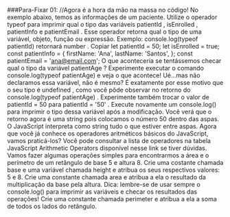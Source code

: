 ###Para-Fixar 01:
//Agora é a hora da mão na massa no código! No exemplo abaixo, temos as informações de um paciente. Utilize o operador typeof para imprimir qual o tipo das variáveis patientId , isEnrolled , patientInfo e patientEmail . Esse operador retorna qual o tipo de uma variável, objeto, função ou expressão. Exemplo: console.log(typeof patientId) retornará number .
Copiar
let patientId = 50;
let isEnrolled = true;
const patientInfo = {
  firstName: 'Ana',
  lastName: 'Santos',
};
const patientEmail = 'ana@email.com';
O que aconteceria se tentássemos checar qual o tipo da variável patientAge ? Experimente executar o comando console.log(typeof patientAge) e veja o que acontece! Ué...mas não declaramos essa variável, não é mesmo? É exatamente por esse motivo que o seu tipo é undefined , como você pôde observar no retorno do console.log(typeof patientAge) . Experimente também trocar o valor de patientId = 50 para patientId = '50' . Execute novamente um console.log() para imprimir o tipo dessa variável após a modificação. Você verá que o retorno agora é uma string pois colocamos o número 50 dentro das aspas. O JavaScript interpreta como string tudo o que estiver entre aspas.
Agora que você já conhece os operadores aritméticos básicos do JavaScript, vamos praticá-los? Você pode consultar a lista de operadores na tabela JavaScript Arithmetic Operators disponível nesse link se tiver dúvidas. Vamos fazer algumas operações simples para encontrarmos a área e o perímetro de um retângulo de base 5 e altura 8.
Crie uma costante chamada base e uma variável chamada height e atribua os seus respectivos valores: 5 e 8.
Crie uma constante chamada area e atribua a ela o resultado da multiplicação da base pela altura. Dica: lembre-se de usar sempre o console.log() para imprimir as variáveis e checar os resultados das operações!
Crie uma constante chamada perimeter e atribua a ela a soma de todos os lados do retângulo.
